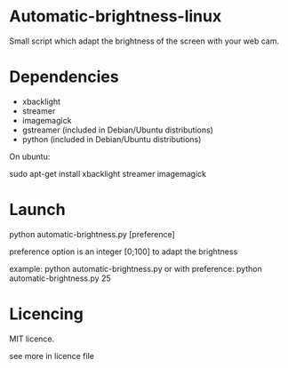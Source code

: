Automatic-brightness-linux
==========================
 
 Small script which adapt the brightness of the screen with your web cam.
 
 Dependencies
============

 - xbacklight
 - streamer
 - imagemagick
 - gstreamer (included in Debian/Ubuntu distributions) 
 - python (included in Debian/Ubuntu distributions) 
 
 On ubuntu:
 
 sudo apt-get install xbacklight streamer imagemagick
 
 Launch
 ======

python automatic-brightness.py [preference]

 preference option is an integer [0;100] to adapt the brightness
 
 example:     python automatic-brightness.py
 or with preference:   python automatic-brightness.py 25
 
 Licencing
 ==========
 
 MIT licence.
 
 see more in licence file
